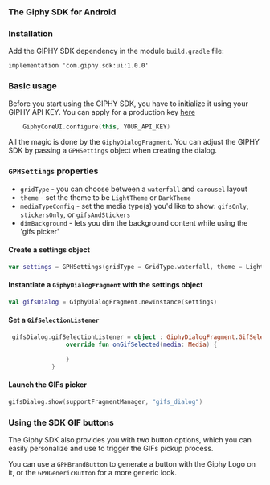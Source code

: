 ### The Giphy SDK for Android


### Installation

Add the GIPHY SDK dependency in the module ```build.gradle``` file:
```
implementation 'com.giphy.sdk:ui:1.0.0'
``` 
    
### Basic usage

Before you start using the GIPHY SDK, you have to initialize it using your GIPHY API KEY. You can apply for a production key [here](https://developers.giphy.com/dashboard/)

```kotlin
    GiphyCoreUI.configure(this, YOUR_API_KEY)
```

All the magic is done by the `GiphyDialogFragment`. You can adjust the GIPHY SDK by passing a `GPHSettings` object when creating the dialog.

### `GPHSettings` properties
- `gridType` - you can choose between a `waterfall` and `carousel` layout
- `theme` - set the theme to be `LightTheme` or `DarkTheme`
- `mediaTypeConfig` - set the media type(s) you'd like to show: `gifsOnly`, `stickersOnly`, or `gifsAndStickers`
- `dimBackground` - lets you dim the background content while using the 'gifs picker'

#### Create a settings object
``` kotlin 
var settings = GPHSettings(gridType = GridType.waterfall, theme = LightTheme, dimBackground = true)
``` 

#### Instantiate a `GiphyDialogFragment` with the settings object

``` kotlin
val gifsDialog = GiphyDialogFragment.newInstance(settings)
```
#### Set a `GifSelectionListener` 

``` kotlin
 gifsDialog.gifSelectionListener = object : GiphyDialogFragment.GifSelectionListener {
                override fun onGifSelected(media: Media) {

                }
            }
```
#### Launch the GIFs picker 

```kotlin
gifsDialog.show(supportFragmentManager, "gifs_dialog")
```

### Using the SDK GIF buttons
The Giphy SDK also provides you with two button options, which you can easily personalize and use to trigger the GIFs pickup process. 

You can use a `GPHBrandButton` to generate a button with the Giphy Logo on it, or the `GPHGenericButton` for a more generic look.
